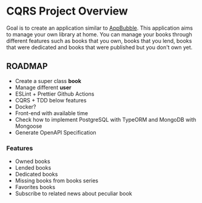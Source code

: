 # CQRS Project Overview

Goal is to create an application similar to [AppBubble](https://www.appbubble.co/).
This application aims to manage your own library at home. You can manage your books through different features such as books that you own, books that you lend, books that were dedicated and books that were published but you don't own yet.

## ROADMAP

* Create a super class **book**
* Manage different **user**
* ESLint + Prettier Github Actions
* CQRS + TDD below features
* Docker?
* Front-end with available time
* Check how to implement PostgreSQL with TypeORM and MongoDB with Mongoose
* Generate OpenAPI Specification

### Features

* Owned books
* Lended books
* Dedicated books
* Missing books from books series
* Favorites books
* Subscribe to related news about peculiar book
